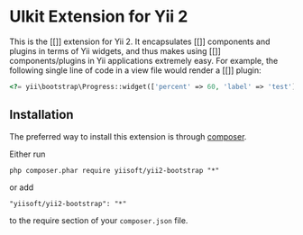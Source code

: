 UIkit Extension for Yii 2
=====================================

This is the [[]] extension for Yii 2. It encapsulates [[]] components
and plugins in terms of Yii widgets, and thus makes using [[]] components/plugins
in Yii applications extremely easy. For example, the following
single line of code in a view file would render a [[]] plugin:

```php
<?= yii\bootstrap\Progress::widget(['percent' => 60, 'label' => 'test']) ?>
```


Installation
------------

The preferred way to install this extension is through [composer](http://getcomposer.org/download/).

Either run

```
php composer.phar require yiisoft/yii2-bootstrap "*"
```

or add

```
"yiisoft/yii2-bootstrap": "*"
```

to the require section of your `composer.json` file.

